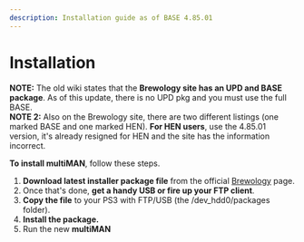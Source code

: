 ```yaml
---
description: Installation guide as of BASE 4.85.01
---
```


# Installation

**NOTE:** The old wiki states that the **Brewology site has an UPD and BASE package**. As of this update, there is no UPD pkg and you must use the full BASE.  
**NOTE 2:** Also on the Brewology site, there are two different listings \(one marked BASE and one marked HEN\). **For HEN users**, use the 4.85.01 version, it's already resigned for HEN and the site has the information incorrect.

**To install multiMAN**, follow these steps.

1. **Download latest installer package file** from the official [Brewology](https://store.brewology.com/ahomebrew.php?brewid=24) page.
2. Once that's done, **get a handy USB or fire up your FTP client**.
3. **Copy the file** to your PS3 with FTP/USB \(the /dev\_hdd0/packages folder\).
4. **Install the package.**
5. Run the new **multiMAN**

